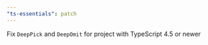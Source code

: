 ```yaml
---
"ts-essentials": patch
---
```


Fix `DeepPick` and `DeepOmit` for project with TypeScript 4.5 or newer
